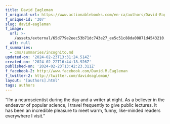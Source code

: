 ```yaml
---
title: David Eagleman
f_original-url: https://www.actionablebooks.com/en-ca/authors/David-Eagleman/
f_unique-id: '307'
slug: david-eagleman
f_image:
  url: >-
    /assets/external/65d779e2eec53b71dc743e27_ee5c51c88da00871d4543210.L._V192666333_-180x220.jpeg
  alt: null
f_summaries:
  - cms/summaries/incognito.md
updated-on: '2024-02-23T13:31:24.514Z'
created-on: '2024-02-22T16:44:18.926Z'
published-on: '2024-02-23T13:42:23.311Z'
f_facebook-2: http://www.facebook.com/David.M.Eagleman
f_twitter-2: http://twitter.com/davideagleman/
layout: '[authors].html'
tags: authors
---
```


“I’m a neuroscientist during the day and a writer at night. As a believer in the endeavor of popular science, I travel frequently to give public lectures. It has been an incredible pleasure to meet warm, funny, like-minded readers everywhere I visit.”
